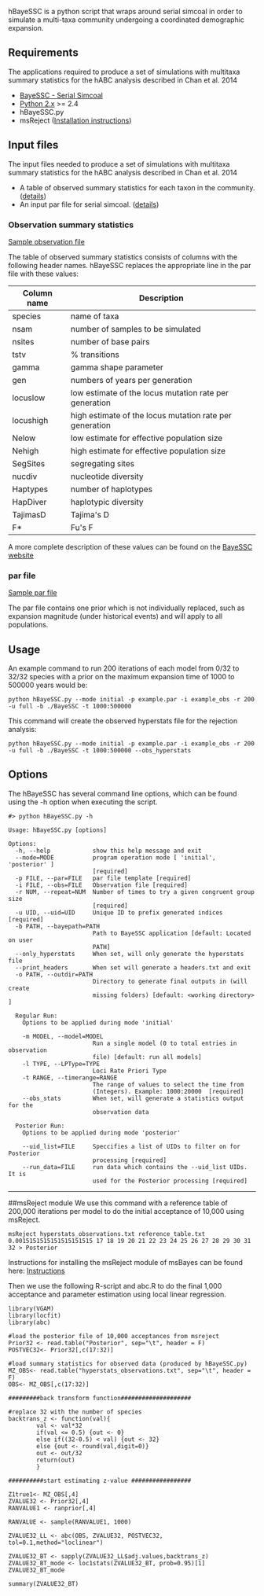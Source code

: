 hBayeSSC is a python script that wraps around serial simcoal in order to simulate a multi-taxa community undergoing a coordinated demographic expansion.

## Requirements
The applications required to produce a set of simulations with multitaxa summary statistics for the hABC analysis described in Chan et al. 2014  
 
 *  [BayeSSC - Serial Simcoal](http://www.stanford.edu/group/hadlylab/ssc/)   
 *  [Python 2.x](https://www.python.org/) >= 2.4   
 *  hBayeSSC.py
 *  msReject ([Installation instructions](#msreject-module))


## Input files
The input files needed to produce a set of simulations with multitaxa summary statistics for the hABC analysis described in Chan et al. 2014 
 *  A table of observed summary statistics for each taxon in the community. ([details](#observation-summary-statistics))
 *  An input par file for serial simcoal. ([details](#par-file))

### Observation summary statistics
[Sample observation file](/example_data/example_obs)  

The table of observed summary statistics consists of columns with the following header names.  hBayeSSC replaces the appropriate line in the par file with these values:

| Column name | Description |
| ----------- | ----------- |
| species     | name of taxa |
| nsam        | number of samples to be simulated |
| nsites      | number of base pairs |
| tstv        | % transitions |
| gamma       | gamma shape parameter |
| gen         | numbers of years per generation |
| locuslow    | low estimate of the locus mutation rate per generation |
| locushigh   | high estimate of the locus mutation rate per generation |
| Nelow       | low estimate for effective population size |
| Nehigh      | high estimate for effective population size |
| SegSites    | segregating sites |
| nucdiv      | nucleotide diversity |
| Haptypes    | number of haplotypes |
| HapDiver    | haplotypic diversity |
| TajimasD    | Tajima's D |
| F*          | Fu's F |

A more complete description of these values can be found on the [BayeSSC website](http://www.stanford.edu/group/hadlylab/ssc/)

### par file
[Sample par file](/example_data/example.par)  

The par file contains one prior which is not individually replaced, such as expansion magnitude (under historical events) and will apply to all populations.

## Usage

An example command to run 200 iterations of each model from 0/32 to 32/32 species with a prior on the maximum expansion time of 1000 to 500000 years would be: 
```
python hBayeSSC.py --mode initial -p example.par -i example_obs -r 200 -u full -b ./BayeSSC -t 1000:500000
```

This command will create the observed hyperstats file for the rejection analysis: 
```
python hBayeSSC.py --mode initial -p example.par -i example_obs -r 200 -u full -b ./BayeSSC -t 1000:500000 --obs_hyperstats
```

## Options
The hBayeSSC has several command line options, which can be found using the -h option when executing the script.  

```  
#> python hBayeSSC.py -h

Usage: hBayeSSC.py [options]

Options:
  -h, --help            show this help message and exit
  --mode=MODE           program operation mode [ 'initial', 'posterior' ]
                        [required]
  -p FILE, --par=FILE   par file template [required]
  -i FILE, --obs=FILE   Observation file [required]
  -r NUM, --repeat=NUM  Number of times to try a given congruent group size
                        [required]
  -u UID, --uid=UID     Unique ID to prefix generated indices [required]
  -b PATH, --bayepath=PATH
                        Path to BayeSSC application [default: Located on user
                        PATH]
  --only_hyperstats     When set, will only generate the hyperstats file
  --print_headers       When set will generate a headers.txt and exit
  -o PATH, --outdir=PATH
                        Directory to generate final outputs in (will create
                        missing folders) [default: <working directory> ]

  Regular Run:
    Options to be applied during mode 'initial'

    -m MODEL, --model=MODEL
                        Run a single model (0 to total entries in observation
                        file) [default: run all models]
    -l TYPE, --LPType=TYPE
                        Loci Rate Priori Type
    -t RANGE, --timerange=RANGE
                        The range of values to select the time from
                        (Integers). Example: 1000:20000  [required]
    --obs_stats         When set, will generate a statistics output for the
                        observation data

  Posterior Run:
    Options to be applied during mode 'posterior'

    --uid_list=FILE     Speccifies a list of UIDs to filter on for Posterior
                        processing [required]
    --run_data=FILE     run data which contains the --uid_list UIDs.  It is
                        used for the Posterior processing [required]
```  

------------------------------------------------------------------------------------


##msReject module
We use this command with a reference table of 200,000 iterations per model to do the initial acceptance of 10,000 using msReject. 
```
msReject hyperstats_observations.txt reference_table.txt 0.0015151515151515151515 17 18 19 20 21 22 23 24 25 26 27 28 29 30 31 32 > Posterior
```
Instructions for installing the msReject module of msBayes can be found here:
[Instructions](https://docs.google.com/document/d/1enMQaogxOs0RppAmE8KcGU3nNjzotuiycAl6I1s0KYg/edit)

Then we use the following R-script and abc.R to do the final 1,000 acceptance and parameter estimation using local linear regression.

```
library(VGAM)
library(locfit)
library(abc)

#load the posterior file of 10,000 acceptances from msreject
Prior32 <- read.table("Posterior", sep="\t", header = F)
POSTVEC32<- Prior32[,c(17:32)]

#load summary statistics for observed data (produced by hBayeSSC.py)
MZ_OBS<- read.table("hyperstats_observations.txt", sep="\t", header = F)
OBS<- MZ_OBS[,c(17:32)] 

#########back transform function####################

#replace 32 with the number of species
backtrans_z <- function(val){
	    val <- val*32
	    if(val <= 0.5) {out <- 0}
	    else if((32-0.5) < val) {out <- 32}
	    else {out <- round(val,digit=0)}
	    out <- out/32
	    return(out)
	    }

##########start estimating z-value #################

Z1true1<- MZ_OBS[,4]
ZVALUE32 <- Prior32[,4]
RANVALUE1 <- ranprior[,4]

RANVALUE <- sample(RANVALUE1, 1000)

ZVALUE32_LL <- abc(OBS, ZVALUE32, POSTVEC32, tol=0.1,method="loclinear")

ZVALUE32_BT <- sapply(ZVALUE32_LL$adj.values,backtrans_z)
ZVALUE32_BT_mode <- loc1stats(ZVALUE32_BT, prob=0.95)[1]
ZVALUE32_BT_mode

summary(ZVALUE32_BT)
```
